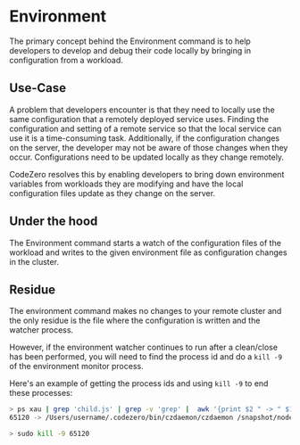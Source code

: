 # Environment

The primary concept behind the Environment command is to help developers to develop and debug their code locally by bringing in configuration from a workload.

## Use-Case

A problem that developers encounter is that they need to locally use the same configuration that a remotely deployed service uses. Finding the configuration and setting of a remote service so that the local service can use it is a time-consuming task. Additionally, if the configuration changes on the server, the developer may not be aware of those changes when they occur. Configurations need to be updated locally as they change remotely.

CodeZero resolves this by enabling developers to bring down environment variables from workloads they are modifying and have the local configuration files update as they change on the server.

## Under the hood

The Environment command starts a watch of the configuration files of the workload and writes to the given environment file
as configuration changes in the cluster.

## Residue

The environment command makes no changes to your remote cluster and the only residue is the file where the
configuration is written and the watcher process.

However, if the environment watcher continues to run after a clean/close has been performed,
you will need to find the process id and do a `kill -9` of the environment monitor process.

Here's an example of getting the process ids and using `kill -9` to end these processes:

```bash
> ps xau | grep 'child.js' | grep -v 'grep' |  awk '{print $2 " -> " $11, $12}'
65120 -> /Users/username/.codezero/bin/czdaemon/czdaemon /snapshot/node-monorepo/gulpfile.js/tmp/czdaemon/package/lib/engine/services/monitors/env/child.js
```

```bash
> sudo kill -9 65120
```


